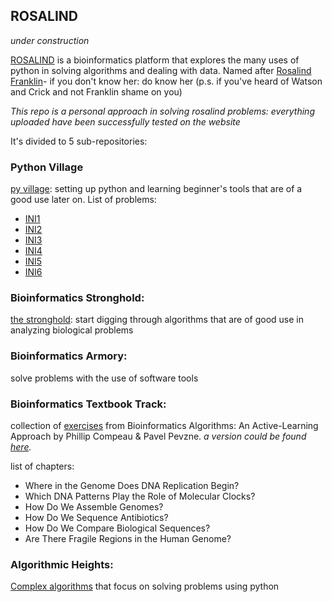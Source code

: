 ## ROSALIND

*under construction*

[ROSALIND](https://rosalind.info/about/) is a bioinformatics platform that explores the many uses of python in solving algorithms and dealing with data. Named after [Rosalind Franklin](https://en.wikipedia.org/wiki/Rosalind_Franklin)- if you don't know her: do know her (p.s. if you've heard of Watson and Crick and not Franklin shame on you)

*This repo is a personal approach in solving rosalind problems: everything uploaded have been successfully tested on the website*

It's divided to 5 sub-repositories:

### Python Village

[py village](./Python%20Village): setting up python and learning beginner's tools that are of a good use later on.
List of problems:
- [INI1](Python%20Village/readme.md#INI1)
- [INI2](Python%20Village/readme.md#INI2)
- [INI3](Python%20Village/readme.md#INI3)
- [INI4](Python%20Village/readme.md#INI4)
- [INI5](Python%20Village/readme.md#INI5)
- [INI6](Python%20Village/readme.md#INI6)

### Bioinformatics Stronghold:

[the stronghold](./Bioinformatics%20Stronghold): start digging through algorithms that are of good use in analyzing biological problems

### Bioinformatics Armory: 

solve problems with the use of software tools

### Bioinformatics Textbook Track:

collection of [exercises](./Bioinformatics%20Textbook%20Track) from Bioinformatics Algorithms: An Active-Learning Approach by Phillip Compeau & Pavel Pevzne.
*a version could be found [here](https://stepic.org).*

list of chapters:
- Where in the Genome Does DNA Replication Begin?
- Which DNA Patterns Play the Role of Molecular Clocks?
- How Do We Assemble Genomes?
- How Do We Sequence Antibiotics?
-  How Do We Compare Biological Sequences?
- Are There Fragile Regions in the Human Genome?

### Algorithmic Heights: 

[Complex algorithms](./Algorithmic%20Heights) that focus on solving problems using python

